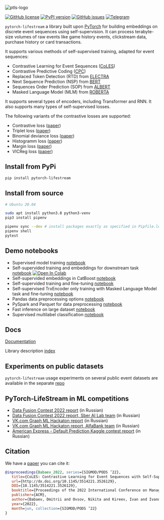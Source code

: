 ![ptls-logo](https://github.com/Dzagcoffee/pytorch-lifestream/assets/109000119/3684ba52-80d7-4c2a-b70c-55ceac9d37ca)


[![GitHub license](https://img.shields.io/github/license/dllllb/pytorch-lifestream.svg)](https://github.com/dllllb/pytorch-lifestream/blob/master/LICENSE)
[![PyPI version](https://badge.fury.io/py/pytorch-lifestream.svg)](https://badge.fury.io/py/pytorch-lifestream)
[![GitHub issues](https://img.shields.io/github/issues/dllllb/pytorch-lifestream.svg)](https://github.com/dllllb/pytorch-lifestream/issues)
[![Telegram](https://img.shields.io/badge/chat-on%20Telegram-2ba2d9.svg)](https://t.me/pytorch_lifestream)

`pytorch-lifestream` a library built upon [PyTorch](https://pytorch.org/) for building embeddings on discrete event sequences using self-supervision. It can process terabyte-size volumes of raw events like game history events, clickstream data, purchase history or card transactions.

It supports various methods of self-supervised training, adapted for event sequences:

- Contrastive Learning for Event Sequences ([CoLES](https://arxiv.org/abs/2002.08232))
- Contrastive Predictive Coding ([CPC](https://arxiv.org/abs/1807.03748))
- Replaced Token Detection (RTD) from [ELECTRA](https://arxiv.org/abs/2003.10555)
- Next Sequence Prediction (NSP) from [BERT](https://arxiv.org/abs/1810.04805)
- Sequences Order Prediction (SOP) from [ALBERT](https://arxiv.org/abs/1909.11942)
- Masked Language Model (MLM) from [ROBERTA](https://arxiv.org/abs/1907.11692)

It supports several types of encoders, including Transformer and RNN. It also supports many types of self-supervised losses.

The following variants of the contrastive losses are supported:

- Contrastive loss ([paper](https://doi.org/10.1109/CVPR.2006.100))
- Triplet loss ([paper](https://arxiv.org/abs/1412.6622))
- Binomial deviance loss ([paper](https://arxiv.org/abs/1407.4979))
- Histogramm loss ([paper](https://arxiv.org/abs/1611.00822))
- Margin loss ([paper](https://arxiv.org/abs/1706.07567))
- VICReg loss ([paper](https://arxiv.org/abs/2105.04906))

## Install from PyPi

```sh
pip install pytorch-lifestream
```

## Install from source

```sh
# Ubuntu 20.04

sudo apt install python3.8 python3-venv
pip3 install pipenv

pipenv sync --dev # install packages exactly as specified in Pipfile.lock
pipenv shell
pytest

```

## Demo notebooks

- Supervised model training [notebook](demo/supervised-sequence-to-target.ipynb)
- Self-supervided training and embeddings for downstream task [notebook](demo/coles-emb.ipynb) [![Open In Colab](https://colab.research.google.com/assets/colab-badge.svg)](https://colab.research.google.com/github/dllllb/pytorch-lifestream/blob/master/demo/coles-emb.ipynb)
- Self-supervided embeddings in CatBoost [notebook](demo/coles-catboost.ipynb)
- Self-supervided training and fine-tuning [notebook](demo/coles-finetune.ipynb)
- Self-supervised TrxEncoder only training with Masked Language Model task and fine-tuning [notebook](demo/mlm-emb.ipynb)
- Pandas data preprocessing options [notebook](demo/preprocessing-demo.ipynb)
- PySpark and Parquet for data preprocessing [notebook](demo/pyspark-parquet.ipynb)
- Fast inference on large dataset [notebook](demo/extended_inference.ipynb)
- Supervised multilabel classification [notebook](demo/multilabel-classification.ipynb)

## Docs

[Documentation](https://dllllb.github.io/pytorch-lifestream/)

Library description [index](docs/index.md)

## Experiments on public datasets

`pytorch-lifestream` usage experiments on several public event datasets are available in the separate [repo](https://github.com/dllllb/ptls-experiments)

## PyTorch-LifeStream in ML competitions

- [Data Fusion Contest 2022 report](https://habr.com/ru/companies/vtb/articles/673666/) (in Russian)
- [Data Fusion Contest 2022 report, Sber AI Lab team](https://habr.com/ru/companies/ods/articles/670572/) (in Russian)
- [VK.com Graph ML Hackaton report](https://habr.com/ru/companies/vk/articles/703484/) (in Russian)
- [VK.com Graph ML Hackaton report, AlfaBank team](https://habr.com/ru/companies/alfa/articles/698660/) (in Russian)
- [American Express - Default Prediction Kaggle contest report](https://habr.com/ru/articles/704440/) (in Russian)

## Citation

We have a [paper](https://arxiv.org/abs/2002.08232) you can cite it:
```bibtex
@inproceedings{Babaev_2022, series={SIGMOD/PODS ’22},
   title={CoLES: Contrastive Learning for Event Sequences with Self-Supervision},
   url={http://dx.doi.org/10.1145/3514221.3526129},
   DOI={10.1145/3514221.3526129},
   booktitle={Proceedings of the 2022 International Conference on Management of Data},
   publisher={ACM},
   author={Babaev, Dmitrii and Ovsov, Nikita and Kireev, Ivan and Ivanova, Maria and Gusev, Gleb and Nazarov, Ivan and Tuzhilin, Alexander},
   year={2022},
   month=jun, collection={SIGMOD/PODS ’22}
}
```
